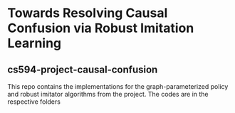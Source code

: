 # Towards Resolving Causal Confusion via Robust Imitation Learning
## cs594-project-causal-confusion
This repo contains the implementations for the graph-parameterized policy
and robust imitator algorithms from the project. The codes are in the
respective folders
